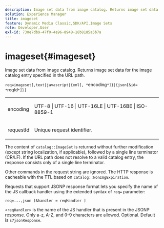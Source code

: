 ```yaml
---
description: Image set data from image catalog. Returns image set data for the image catalog entry specified in the URL path.
solution: Experience Manager
title: imageset
feature: Dynamic Media Classic,SDK/API,Image Sets
role: Developer,User
exl-id: 730e7db9-47f0-4e96-8948-18b8185a5b7a
---
```

# imageset{#imageset}

Image set data from image catalog. Returns image set data for the image catalog entry specified in the URL path.

 `req=imageset[,text|javascript|{xml[, *`encoding`*]}|{json[&id= *`reqId`*]}]`

<table id="simpletable_86FF9E59B11D4C408F0D932D46CC2F8E"> 
 <tr class="strow"> 
  <td class="stentry"> <p><span class="codeph"><span class="varname"> encoding</span></span> </p> </td> 
  <td class="stentry"> <p><span class="codeph"> UTF-8 | UTF-16 | UTF-16LE | UTF-16BE | ISO-8859-1</span> </p></td> 
 </tr> 
 <tr class="strow"> 
  <td class="stentry"> <p><span class="codeph"><span class="varname"> requestId</span></span> </p></td> 
  <td class="stentry"> <p>Unique request identifier. </p></td> 
 </tr> 
</table>

The content of `catalog::ImageSet` is returned without further modification (except string localization, if applicable), followed by a single line terminator (CR/LF). If the URL path does not resolve to a valid catalog entry, the response consists only of a single line terminator.

Other commands in the request string are ignored. The HTTP response is cacheable with the TTL based on `catalog::NonImgExpiration`.

Requests that support JSONP response format lets you specify the name of the JS callback handler using the extended syntax of `req=` parameter:

`req=...,json [&handler = reqHandler ]`

`<reqHandler>` is the name of the JS handler that is present in the JSONP response. Only a-z, A-Z, and 0-9 characters are allowed. Optional. Default is `s7jsonResponse`.
